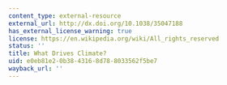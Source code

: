 ```yaml
---
content_type: external-resource
external_url: http://dx.doi.org/10.1038/35047188
has_external_license_warning: true
license: https://en.wikipedia.org/wiki/All_rights_reserved
status: ''
title: What Drives Climate?
uid: e0eb81e2-0b38-4316-8d78-8033562f5be7
wayback_url: ''
---
```

